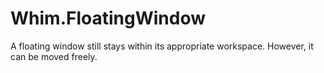 # Whim.FloatingWindow

A floating window still stays within its appropriate workspace. However, it can be moved freely.
